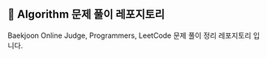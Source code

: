 ## 💯 Algorithm 문제 풀이 레포지토리

Baekjoon Online Judge, Programmers, LeetCode 문제 풀이 정리 레포지토리 입니다.
     
 
</br>
</br>
